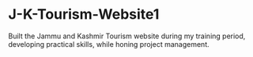 # J-K-Tourism-Website1
Built the Jammu and Kashmir Tourism website during my training period, developing practical skills, while honing project management.
